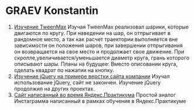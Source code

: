 # GRAEV Konstantin

1. [Изучение TweenMax](../Study-TweenMax)
Изучая TweenMax реализовал шарики, которые двигаются по кругу. При наведении на шар, он отпрыгивает в рандомное место, а так как расчет траектории выполняется вне зависимости он положения шаров, при завершении отпрыгивания он возвращается на свое место и продолжает свое движение. При скролле,увеличивается/уменьшается диаметр круга, грань которого описывают шары. 
Планы на будущее: Вместо описовании круга, сделать квадрат по нажатии на кнопку.
2. [Изучение jQuery на примере верстки сайта компании](../Eksko_jQuery)
Изучал использование jQuery, сайт не закончен. Изучение jQuery продолжил на других проектах.
3. [Сайт написанный во время Яндекс.Практикума](../ProjectWork9)
Простой аналог Инстаграмма написанный в рамках обучения в Яндекс.Практикуме


